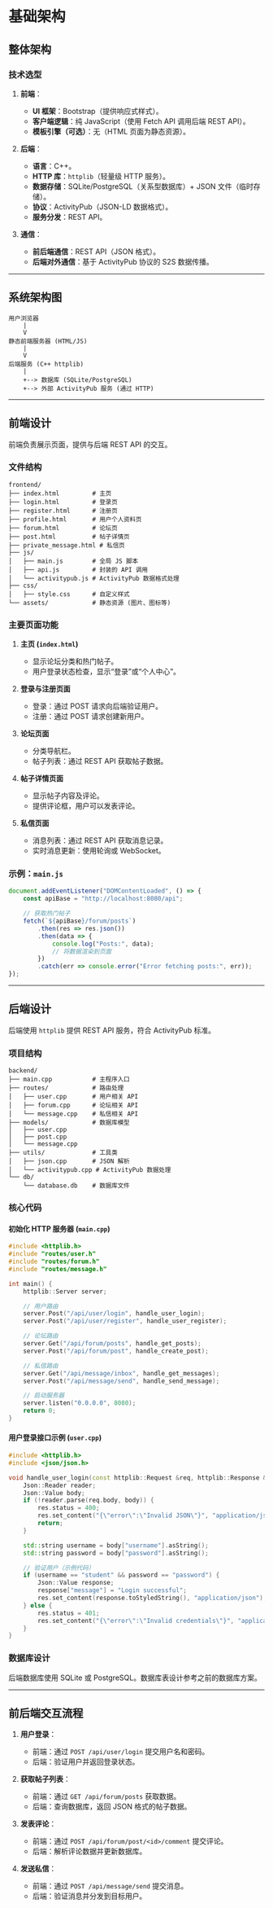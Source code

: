 # 基础架构

## **整体架构**

### 技术选型

1. **前端**：
   - **UI 框架**：Bootstrap（提供响应式样式）。
   - **客户端逻辑**：纯 JavaScript（使用 Fetch API 调用后端 REST API）。
   - **模板引擎（可选）**：无（HTML 页面为静态资源）。

2. **后端**：
   - **语言**：C++。
   - **HTTP 库**：`httplib`（轻量级 HTTP 服务）。
   - **数据存储**：SQLite/PostgreSQL（关系型数据库）+ JSON 文件（临时存储）。
   - **协议**：ActivityPub（JSON-LD 数据格式）。
   - **服务分发**：REST API。

3. **通信**：
   - **前后端通信**：REST API（JSON 格式）。
   - **后端对外通信**：基于 ActivityPub 协议的 S2S 数据传播。

---

## **系统架构图**

```plaintext
用户浏览器
    |
    V
静态前端服务器 (HTML/JS)
    |
    V
后端服务 (C++ httplib)
    |
    +--> 数据库 (SQLite/PostgreSQL)
    +--> 外部 ActivityPub 服务 (通过 HTTP)
```

---

## **前端设计**

前端负责展示页面，提供与后端 REST API 的交互。

### **文件结构**

```plaintext
frontend/
├── index.html         # 主页
├── login.html         # 登录页
├── register.html      # 注册页
├── profile.html       # 用户个人资料页
├── forum.html         # 论坛页
├── post.html          # 帖子详情页
├── private_message.html # 私信页
├── js/
│   ├── main.js        # 全局 JS 脚本
│   ├── api.js         # 封装的 API 调用
│   └── activitypub.js # ActivityPub 数据格式处理
├── css/
│   ├── style.css      # 自定义样式
└── assets/            # 静态资源 (图片、图标等)
```

### **主要页面功能**

1. **主页 (`index.html`)**
   - 显示论坛分类和热门帖子。
   - 用户登录状态检查，显示“登录”或“个人中心”。

2. **登录与注册页面**
   - 登录：通过 POST 请求向后端验证用户。
   - 注册：通过 POST 请求创建新用户。

3. **论坛页面**
   - 分类导航栏。
   - 帖子列表：通过 REST API 获取帖子数据。

4. **帖子详情页面**
   - 显示帖子内容及评论。
   - 提供评论框，用户可以发表评论。

5. **私信页面**
   - 消息列表：通过 REST API 获取消息记录。
   - 实时消息更新：使用轮询或 WebSocket。

### **示例：`main.js`**

```javascript
document.addEventListener("DOMContentLoaded", () => {
    const apiBase = "http://localhost:8080/api";

    // 获取热门帖子
    fetch(`${apiBase}/forum/posts`)
        .then(res => res.json())
        .then(data => {
            console.log("Posts:", data);
            // 将数据渲染到页面
        })
        .catch(err => console.error("Error fetching posts:", err));
});
```

---

## **后端设计**

后端使用 `httplib` 提供 REST API 服务，符合 ActivityPub 标准。

### **项目结构**

```plaintext
backend/
├── main.cpp           # 主程序入口
├── routes/            # 路由处理
│   ├── user.cpp       # 用户相关 API
│   ├── forum.cpp      # 论坛相关 API
│   └── message.cpp    # 私信相关 API
├── models/            # 数据库模型
│   ├── user.cpp
│   ├── post.cpp
│   └── message.cpp
├── utils/             # 工具类
│   ├── json.cpp       # JSON 解析
│   └── activitypub.cpp # ActivityPub 数据处理
└── db/
    └── database.db    # 数据库文件
```

### **核心代码**

#### 初始化 HTTP 服务器 (`main.cpp`)

```cpp
#include <httplib.h>
#include "routes/user.h"
#include "routes/forum.h"
#include "routes/message.h"

int main() {
    httplib::Server server;

    // 用户路由
    server.Post("/api/user/login", handle_user_login);
    server.Post("/api/user/register", handle_user_register);

    // 论坛路由
    server.Get("/api/forum/posts", handle_get_posts);
    server.Post("/api/forum/post", handle_create_post);

    // 私信路由
    server.Get("/api/message/inbox", handle_get_messages);
    server.Post("/api/message/send", handle_send_message);

    // 启动服务器
    server.listen("0.0.0.0", 8080);
    return 0;
}
```

#### 用户登录接口示例 (`user.cpp`)

```cpp
#include <httplib.h>
#include <json/json.h>

void handle_user_login(const httplib::Request &req, httplib::Response &res) {
    Json::Reader reader;
    Json::Value body;
    if (!reader.parse(req.body, body)) {
        res.status = 400;
        res.set_content("{\"error\":\"Invalid JSON\"}", "application/json");
        return;
    }

    std::string username = body["username"].asString();
    std::string password = body["password"].asString();

    // 验证用户（示例代码）
    if (username == "student" && password == "password") {
        Json::Value response;
        response["message"] = "Login successful";
        res.set_content(response.toStyledString(), "application/json");
    } else {
        res.status = 401;
        res.set_content("{\"error\":\"Invalid credentials\"}", "application/json");
    }
}
```

### **数据库设计**

后端数据库使用 SQLite 或 PostgreSQL。数据库表设计参考之前的数据库方案。

---

## **前后端交互流程**

1. **用户登录**：
   - 前端：通过 `POST /api/user/login` 提交用户名和密码。
   - 后端：验证用户并返回登录状态。

2. **获取帖子列表**：
   - 前端：通过 `GET /api/forum/posts` 获取数据。
   - 后端：查询数据库，返回 JSON 格式的帖子数据。

3. **发表评论**：
   - 前端：通过 `POST /api/forum/post/<id>/comment` 提交评论。
   - 后端：解析评论数据并更新数据库。

4. **发送私信**：
   - 前端：通过 `POST /api/message/send` 提交消息。
   - 后端：验证消息并分发到目标用户。
